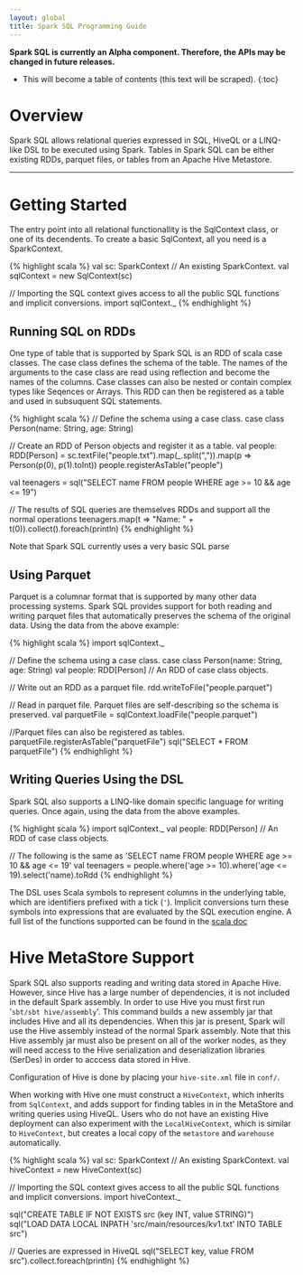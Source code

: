 ```yaml
---
layout: global
title: Spark SQL Programming Guide
---
```

**Spark SQL is currently an Alpha component. Therefore, the APIs may be changed in future releases.**


* This will become a table of contents (this text will be scraped).
{:toc}

# Overview
Spark SQL allows relational queries expressed in SQL, HiveQL or a LINQ-like DSL to be executed using
Spark. Tables in Spark SQL can be either existing RDDs, parquet files, or tables from an Apache
Hive Metastore.

***************************************************************************************************

# Getting Started

The entry point into all relational functionallity is the SqlContext class, or one of its
decendents.  To create a basic SqlContext, all you need is a SparkContext.

{% highlight scala %}
val sc: SparkContext // An existing SparkContext.
val sqlContext = new SqlContext(sc)

// Importing the SQL context gives access to all the public SQL functions and implicit conversions.
import sqlContext._
{% endhighlight %}

## Running SQL on RDDs
One type of table that is supported by Spark SQL is an RDD of scala case classes.  The case class
defines the schema of the table.  The names of the arguments to the case class are read using
reflection and become the names of the columns. Case classes can also be nested or contain complex
types like Seqences or Arrays. This RDD can then be registered as a table and used in subsuquent SQL
statements.

{% highlight scala %}
// Define the schema using a case class.
case class Person(name: String, age: String)

// Create an RDD of Person objects and register it as a table.
val people: RDD[Person] = sc.textFile("people.txt").map(_.split(",")).map(p => Person(p(0), p(1).toInt))
people.registerAsTable("people")

val teenagers = sql("SELECT name FROM people WHERE age >= 10 && age <= 19")

// The results of SQL queries are themselves RDDs and support all the normal operations
teenagers.map(t => "Name: " + t(0)).collect().foreach(println)
{% endhighlight %}

Note that Spark SQL currently uses a very basic SQL parse

## Using Parquet

Parquet is a columnar format that is supported by many other data processing systems.  Spark SQL
provides support for both reading and writing parquet files that automatically preserves the schema
of the original data.  Using the data from the above example:

{% highlight scala %}
import sqlContext._

// Define the schema using a case class.
case class Person(name: String, age: String)
val people: RDD[Person] // An RDD of case class objects.

// Write out an RDD as a parquet file.
rdd.writeToFile("people.parquet")

// Read in parquet file.  Parquet files are self-describing so the schema is preserved.
val parquetFile = sqlContext.loadFile("people.parquet")

//Parquet files can also be registered as tables.
parquetFile.registerAsTable("parquetFile")
sql("SELECT * FROM parquetFile")
{% endhighlight %}

## Writing Queries Using the DSL

Spark SQL also supports a LINQ-like domain specific language for writing queries.  Once again,
using the data from the above examples.

{% highlight scala %}
import sqlContext._
val people: RDD[Person] // An RDD of case class objects.

// The following is the same as 'SELECT name FROM people WHERE age >= 10 && age <= 19'
val teenagers = people.where('age >= 10).where('age <= 19).select('name).toRdd
{% endhighlight %}

The DSL uses Scala symbols to represent columns in the underlying table, which are identifiers
prefixed with a tick (`'`).  Implicit conversions turn these symbols into expressions that are
evaluated by the SQL execution engine.  A full list of the functions supported can be found in the
[scala doc](api/sql/catalyst/org/apache/spark/sql/catalyst/dsl/package$$LogicalPlanFunctions.html)

<!-- TODO: Include the table of operations here. -->

# Hive MetaStore Support

Spark SQL also supports reading and writing data stored in Apache Hive. However, since Hive has a
large number of dependencies, it is not included in the default Spark assembly.  In order to use
Hive you must first run '`sbt/sbt hive/assembly`'.  This command builds a new assembly jar that includes
Hive and all its dependencies.  When this jar is present, Spark will use the Hive assembly instead
of the normal Spark assembly.  Note that this Hive assembly jar must also be present on all of the
worker nodes, as they will need access to the Hive serialization and deserialization libraries
(SerDes) in order to acccess data stored in Hive.

Configuration of Hive is done by placing your `hive-site.xml` file in `conf/`.

When working with Hive one must construct a `HiveContext`, which inherits from `SqlContext`, and
adds support for finding tables in in the MetaStore and writing queries using HiveQL. Users who do
not have an existing Hive deployment can also experiment with the `LocalHiveContext`,
which is similar to `HiveContext`, but creates a local copy of the `metastore` and `warehouse`
automatically.

{% highlight scala %}
val sc: SparkContext // An existing SparkContext.
val hiveContext = new HiveContext(sc)

// Importing the SQL context gives access to all the public SQL functions and implicit conversions.
import hiveContext._

sql("CREATE TABLE IF NOT EXISTS src (key INT, value STRING)")
sql("LOAD DATA LOCAL INPATH 'src/main/resources/kv1.txt' INTO TABLE src")

// Queries are expressed in HiveQL
sql("SELECT key, value FROM src").collect.foreach(println)
{% endhighlight %}